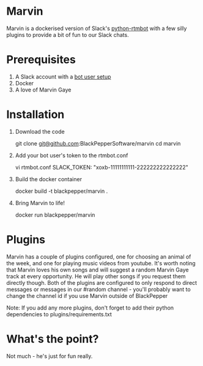 Marvin
======
Marvin is a dockerised version of Slack's [python-rtmbot](https://github.com/slackhq/python-rtmbot) with a few silly plugins to provide a bit of fun to our Slack chats.

Prerequisites
=============

1. A Slack account with a [bot user setup](https://api.slack.com/bot-users)
2. Docker
3. A love of Marvin Gaye

Installation
============

1. Download the code

    git clone git@github.com:BlackPepperSoftware/marvin
    cd marvin

2. Add your bot user's token to the rtmbot.conf

    vi rtmbot.conf
      SLACK_TOKEN: "xoxb-11111111111-222222222222222"

3. Build the docker container

    docker build -t blackpepper/marvin .

4. Bring Marvin to life!

    docker run blackpepper/marvin

Plugins
=======

Marvin has a couple of plugins configured, one for choosing an animal of the week, and one for playing music videos from youtube. It's worth noting that Marvin loves his own songs and will suggest a random Marvin Gaye track at every opportunity. He will play other songs if you request them directly though. Both of the plugins are configured to only respond to direct messages or messages in our #random channel - you'll probably want to change the channel id if you use Marvin outside of BlackPepper

Note: If you add any more plugins, don't forget to add their python dependencies to plugins/requirements.txt

What's the point?
=================

Not much - he's just for fun really.
